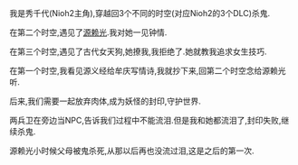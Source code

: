 我是秀千代(Nioh2主角),穿越回3个不同的时空(对应Nioh2的3个DLC)杀鬼.

在第二个时空,遇见了[源赖光](https://baike.baidu.com/item/%E6%BA%90%E8%B5%96%E5%85%89/4966532).我对她一见钟情.

在第三个时空,遇见了古代女天狗,她撩我,我拒绝了.她就教我追求女生技巧.

在第一个时空,我看见源义经给牟庆写情诗,我就抄下来,回第二个时空念给源赖光听.

后来,我们需要一起放弃肉体,成为妖怪的封印,守护世界.

两兵卫在旁边当NPC,告诉我们过程中不能流泪.但是我和她都流泪了,封印失败,继续杀鬼.

源赖光小时候父母被鬼杀死,从那以后再也没流过泪,这是之后的第一次.
